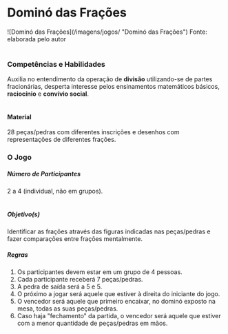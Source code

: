 # Dominó das Frações  
<div class="row text-center">
  ![Dominó das Frações](/imagens/jogos/ "Dominó das Frações")  
  Fonte: elaborada pelo autor
</div>
<br/>  

### <i class="fa fa-child"></i> Competências e Habilidades   
Auxilia no entendimento da operação de **divisão** utilizando-se de partes fracionárias, desperta interesse pelos ensinamentos matemáticos básicos, **raciocínio** e **convívio social**.  
<br/>  

#### <i class="fa fa-scissors"></i> Material   
28 peças/pedras com diferentes inscrições e desenhos com representações de diferentes frações.
<br/>  

### <div class="row text-center">O Jogo</div>  
##### <i class="fa fa-users"></i> Número de Participantes  
2 a 4 (individual, não em grupos).  
<br/>  
##### <i class="fa fa-trophy"></i> Objetivo(s)  
Identificar as frações através das figuras indicadas nas peças/pedras e fazer comparações entre frações mentalmente.
<br/>  
##### <i class="fa fa-thumb-tack"></i> Regras    
1.  Os participantes devem estar em um grupo de 4 pessoas.  
2.  Cada participante receberá 7 peças/pedras.
3.  A pedra de saída será a 5 e 5.
4.  O próximo a jogar será aquele que estiver à direita do iniciante do jogo.
5.  O vencedor será aquele que primeiro encaixar, no dominó exposto na mesa, todas as suas peças/pedras.
6.  Caso haja "fechamento" da partida, o vencedor será aquele que estiver com a menor quantidade de peças/pedras em mãos.  
<br/>  
<br/>  
